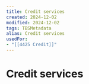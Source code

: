```yaml
---
title: Credit services
created: 2024-12-02
modified: 2024-12-02
tags: TBSMetadata
alias: Credit services
usedFor:
- "[[4425 Credit]]"
---
```

# Credit services
